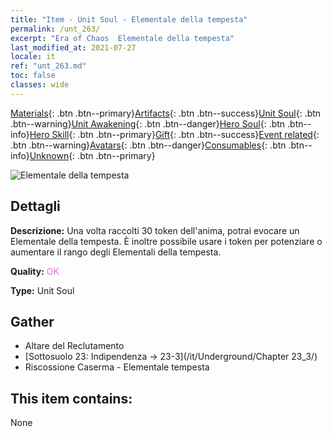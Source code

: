```yaml
---
title: "Item - Unit Soul - Elementale della tempesta"
permalink: /unt_263/
excerpt: "Era of Chaos  Elementale della tempesta"
last_modified_at: 2021-07-27
locale: it
ref: "unt_263.md"
toc: false
classes: wide
---
```

 [Materials](/ItemsIT/){: .btn .btn--primary}[Artifacts](/ItemsIT/Artifacts/){: .btn .btn--success}[Unit Soul](/ItemsIT/UnitSoul/){: .btn .btn--warning}[Unit Awakening](/ItemsIT/UnitAwakening/){: .btn .btn--danger}[Hero Soul](/ItemsIT/HeroSoul/){: .btn .btn--info}[Hero Skill](/ItemsIT/HeroSkill/){: .btn .btn--primary}[Gift](/ItemsIT/Gift/){: .btn .btn--success}[Event related](/ItemsIT/Events/){: .btn .btn--warning}[Avatars](/ItemsIT/Avatars/){: .btn .btn--danger}[Consumables](/ItemsIT/Consumables/){: .btn .btn--info}[Unknown](/ItemsIT/Unknown/){: .btn .btn--primary}

 ![Elementale della tempesta](/images/u/ti_leiyuansu2.jpg)

## Dettagli
 **Descrizione:** Una volta raccolti 30 token dell'anima, potrai evocare un Elementale della tempesta. È inoltre possibile usare i token per potenziare o aumentare il rango degli Elementali della tempesta.

 **Quality:** <span style="color: #DA70D6">OK</span>

 **Type:** Unit Soul

## Gather

*    Altare del Reclutamento 
*    [Sottosuolo 23: Indipendenza -> 23-3](/it/Underground/Chapter 23_3/) 
*    Riscossione Caserma - Elementale tempesta 

## This item contains:

  None

